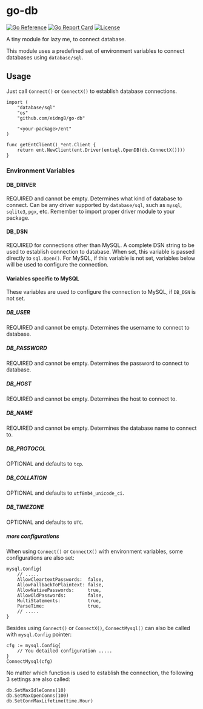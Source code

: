 # go-db

[![Go Reference](https://pkg.go.dev/badge/github.com/eidng8/go-db.svg)](https://pkg.go.dev/github.com/eidng8/go-db)
[![Go Report Card](https://goreportcard.com/badge/github.com/eidng8/go-db)](https://goreportcard.com/report/github.com/eidng8/go-db)
[![License](https://img.shields.io/github/license/eidng8/go-db)](https://github.com/eidng8/go-db?tab=MIT-1-ov-file#)

A tiny module for lazy me, to connect database.

This module uses a predefined set of environment variables to connect databases using `database/sql`.

##  Usage

Just call `Connect()` or `ConnectX()` to establish database connections.

```golang
import (
    "database/sql"
    "os"
    "github.com/eidng8/go-db"

    "<your-package>/ent"
)

func getEntClient() *ent.Client {
    return ent.NewClient(ent.Driver(entsql.OpenDB(db.ConnectX())))
}
```

### Environment Variables

#### DB_DRIVER

REQUIRED and cannot be empty. Determines what kind of database to connect. Can be any driver supported by `database/sql`, such as `mysql`, `sqlite3`, `pgx`, etc. Remember to import proper driver module to your package.

#### DB_DSN

REQUIRED for connections other than MySQL. A complete DSN string to be used to establish connection to database. When set, this variable is passed directly to `sql.Open()`. For MySQL, if this variable is not set, variables below will be used to configure the connection.

#### Variables specific to MySQL

These variables are used to configure the connection to MySQL, if `DB_DSN` is not set.

##### DB_USER

REQUIRED and cannot be empty. Determines the username to connect to database.

##### DB_PASSWORD

REQUIRED and cannot be empty. Determines the password to connect to database.

##### DB_HOST

REQUIRED and cannot be empty. Determines the host to connect to.

##### DB_NAME

REQUIRED and cannot be empty. Determines the database name to connect to.

##### DB_PROTOCOL

OPTIONAL and defaults to `tcp`.

##### DB_COLLATION

OPTIONAL and defaults to `utf8mb4_unicode_ci`.

##### DB_TIMEZONE

OPTIONAL and defaults to `UTC`.

##### more configurations

When using `Connect()` or `ConnectX()` with environment variables, some configurations are also set:

```golang
mysql.Config{
    // .....
    AllowCleartextPasswords:  false,
    AllowFallbackToPlaintext: false,
    AllowNativePasswords:     true,
    AllowOldPasswords:        false,
    MultiStatements:          true,
    ParseTime:                true,
    // .....
}
```

Besides using `Connect()` or `ConnectX()`, `ConnectMysql()` can also be called with `mysql.Config` pointer:

```golang
cfg := mysql.Config{
    // You detailed configuration .....
}
ConnectMysql(cfg)
```

No matter which function is used to establish the connection, the following 3 settings are also called:

```golang
db.SetMaxIdleConns(10)
db.SetMaxOpenConns(100)
db.SetConnMaxLifetime(time.Hour)
```
